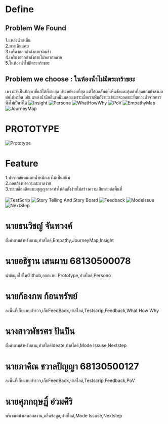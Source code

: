# Define
## Problem We Found 
1.แหล่งน้ำเหม็น<br>
2.ทางเดินแคบ<br>
3.เครื่องออกกำลังกายซ่อมช้า<br>
4.เครื่องออกกำลังกายไม่หลากหลาย<br>
5.ในห้องน้ำไม่มีตระกร้าขยะ<br>
## Problem we choose : ในห้องน้ำไม่มีตระกร้าขยะ
เพราะว่าเป็นปัญหาที่แก้ได้ที่ง่ายสุด ประหยัดงบที่สุด แต่ได้ผลลัพธ์ที่เห็นชัดและคุ้มค่าที่สุดแถมยังส่งผลต่อไปหาอื่น เช่น แหล่งน้ำมีกลิ่นเหม็นลดลงเพราะเมื่อเราเพิ่มถังขยะเข้ามาจะลดขยะที่ตกลงน้ำจากการทิ้งไม่เป็นที่ได้
![Insight](DT_IMGDATA/Insight.png)
![Persona](DT_IMGDATA/Persona.png)
![WhatHowWhy](DT_IMGDATA/WHW.png)
![PoV](DT_IMGDATA/POV.png)
![EmpathyMap](DT_IMGDATA/EmpathyMap.png)
![JourneyMap](DT_IMGDATA/JourneyMap.png)
# PROTOTYPE
![Prototype](DT_IMGDATA/Bin_Next.jpg)
# Feature
1.ทำจากสแตนเลทน้ำหนักเบาไม่เป็นสนิม<Br>
2.ถอดล้างทำความสะอาดง่าย<Br>
3.ระบบล็ฮคติดแบบสุญญากาศทำให้ติดตั้งง่ายไม่สร้างความเสียหายต่อพื้นที่<Br><Br>
![TestScrip](DT_IMGDATA/Script.png)
![Story Telling And Story Board](DT_IMGDATA/StoryTellingAndStoryBoard.png)
![Feedback](DT_IMGDATA/Feedback.png)
![ModeIssue](DT_IMGDATA/ModeIssue.png)
![NextStep](DT_IMGDATA/NextStep.png)

# นายธนวิชญ์ จันทวงค์ 
ตั้งคำถามสำหรับถาม,ทำสไลด์,Empathy,JourneyMap,Insight
# นายอธิฐาน เสนผาบ 68130500078
นำข้อมูลใส่ในGithub,ออกแบบ Prototype,ทำสไลด์,Persono
# นายก้องภพ ก้อนทรัพย์ 
ลงพื้นที่เก็บแบบสำรวจ,เก็บFeedBack,ทำสไลด์,Testscrip,Feedback,What How Why
# นางสาวพัชรศร ปันปิน 
ตั้งคำถามสำหรับถาม,ทำสไลด์Ideate,ทำสไลด์,Mode Issuse,Nextstep
# นายภาคิณ ชวาลปัญญา 68130500127
ลงพื้นที่เก็บแบบสำรวจ,เก็บFeedBack,ทำสไลด์,Testscrip,Feedback,PoV
# นายศุภกฤษฏิ์ อ่วมศิริ 
พรีเซนต์นำเสนอผลงาน,คลีนข้อมูล,ทำสไลด์,Mode Issuse,Nextstep

